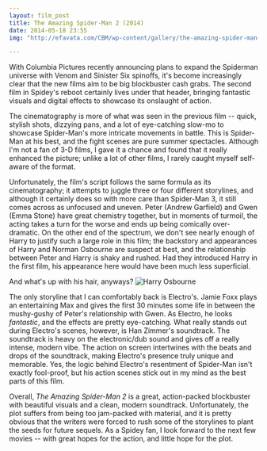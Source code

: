 ```yaml
---
layout: film_post
title: The Amazing Spider-Man 2 (2014)
date: 2014-05-18 23:55 
img: "http://efavata.com/CBM/wp-content/gallery/the-amazing-spider-man-2/amazing-spider-man-2-fire-spider.jpg"

---
```


With Columbia Pictures recently announcing plans to expand the Spiderman universe with Venom and Sinister Six spinoffs, it's become increasingly clear that the new films aim to be big blockbuster cash grabs. The second film in Spidey's reboot certainly lives under that header, bringing fantastic visuals and digital effects to showcase its onslaught of action. 

The cinematography is more of what was seen in the previous film -- quick, stylish shots, dizzying pans, and a lot of eye-catching slow-mo to showcase Spider-Man's more intricate movements in battle. This is Spider-Man at his best, and the fight scenes are pure summer spectacles. Although I'm not a fan of 3-D films, I gave it a chance and found that it really enhanced the picture; unlike a lot of other films, I rarely caught myself self-aware of the format. 

Unfortunately, the film's script follows the same formula as its cinematography; it attempts to juggle three or four different storylines, and although it certainly does so with more care than Spider-Man 3, it still comes across as unfocused and uneven. Peter (Andrew Garfield) and Gwen (Emma Stone) have great chemistry together, but in moments of turmoil, the acting takes a turn for the worse and ends up being comically over-dramatic. On the other end of the spectrum, we don't see nearly enough of Harry to justify such a large role in this film; the backstory and appearances of Harry and Norman Osbourne are suspect at best, and the relationship between Peter and Harry is shaky and rushed. Had they introduced Harry in the first film, his appearance here would have been much less superficial. 

And what's up with his hair, anyways?
![Harry Osbourne](http://www.ramascreen.com/wp-content/uploads/2013/12/The-Amazing-Spider-Man-2-Dane-DeHaan-e1389278539393.jpg)


The only storyline that I can comfortably back is Electro's. Jamie Foxx plays an entertaining Max and gives the first 30 minutes some life in between the mushy-gushy of Peter's relationship with Gwen. As Electro, he looks _fantastic_, and the effects are pretty eye-catching. What really stands out during Electro's scenes, however, is Han Zimmer's soundtrack. The soundtrack is heavy on the electronic/dub sound and gives off a really intense, modern vibe. The action on screen intertwines with the beats and drops of the soundtrack, making Electro's presence truly unique and memorable. Yes, the logic behind Electro's resentment of Spider-Man isn't exactly fool-proof, but his action scenes stick out in my mind as the best parts of this film.

Overall, _The Amazing Spider-Man 2_ is a great, action-packed blockbuster with beautiful visuals and a clean, modern soundtrack. Unfortunately, the plot suffers from being too jam-packed with material, and it is pretty obvious that the writers were forced to rush some of the storylines to plant the seeds for future sequels. As a Spidey fan, I look forward to the next few movies -- with great hopes for the action, and little hope for the plot.